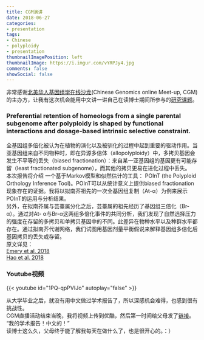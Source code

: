 ```yaml
---
title: CGM演讲
date: 2018-06-27
categories:
- presentation
tags:
- Chinese
- polyploidy
- presentation
thumbnailImagePosition: left
thumbnailImage: https://i.imgur.com/vYRPJy4.jpg
comments: false
showSocial: false
---
```

非常感谢[北美华人基因组学在线沙龙](http://cgmonline.co/)(Chinese Genomics online Meet-up, CGM)的主办方，让我有这次机会能用中文讲一讲自己在读博士期间所参与的[研究课题](http://cgmonline.co/2018/06/cgm-%E7%AC%AC32%E6%9C%9Fpreferential-retention-of-homeologs-from-a-single-parental-subgenome-after-polyploidy-is-shaped-by-functional-interactions-and-dosage-based-intrinsic-selective-constraint/)。<br>
<!--more-->

### Preferential retention of homeologs from a single parental subgenome after polyploidy is shaped by functional interactions and dosage-based intrinsic selective constraint. 

全基因组多倍化被认为在植物的演化以及被驯化的过程中起到重要的驱动作用。当亚基因组来自不同物种时，即在异源多倍体（allopolyploidy）中，多拷贝基因会发生不平等的丢失（biased fractionation）：来自某一亚基因组的基因更有可能存留（least fractionated subgenome），而其他的拷贝更易在进化过程中丢失。<br>
本次报告将介绍 一个基于Markov模型和似然估计的工具： POInT (the Polyploid Orthology Inference Tool)。POInT可以从统计意义上提供biased fractionation 现象存在的证据。我将以拟南芥祖先的一次全基因组复制（At-α）为例来展示POInT的运用与分析结果。<br>
另外，在拟南芥属与芸薹属分化之后，芸薹属的祖先经历了基因组三倍化（Br-α）。通过对At- α与Br-α这两组多倍化事件的共同分析，我们发现了自然选择压力的强度在存留的多拷贝和单拷贝基因中的不同。此差异在物种水平以及种群水平都存在。通过拟南芥代谢网络，我们试图用基因剂量平衡假说来解释基因组多倍化后基因拷贝的丢失或存留。<br>
原文详见：<br>
[Emery et al. 2018](http://journals.plos.org/plosgenetics/article?id=10.1371/journal.pgen.1007267)<br>
[Hao et al. 2018](https://academic.oup.com/gbe/article/10/3/999/4943970)<br>

### Youtube视频

{{< youtube id="1PQ-qpPVIJo" autoplay="false" >}}

从大学毕业之后，就没有用中文做过学术报告了，所以深感机会难得，也感到很有挑战性。<br>
CGM直播活动结束当晚，我将视频上传到优酷，然后第一时间给父母发了[链接](https://v.youku.com/v_show/id_XMzY5MTQxNjIwMA==.html?spm=a2hzp.8244740.0.0)。<br>“我的学术报告！中文的！”<br>
读博士这么久，父母终于能了解我每天在做什么了，也是很开心的。：）<br>

